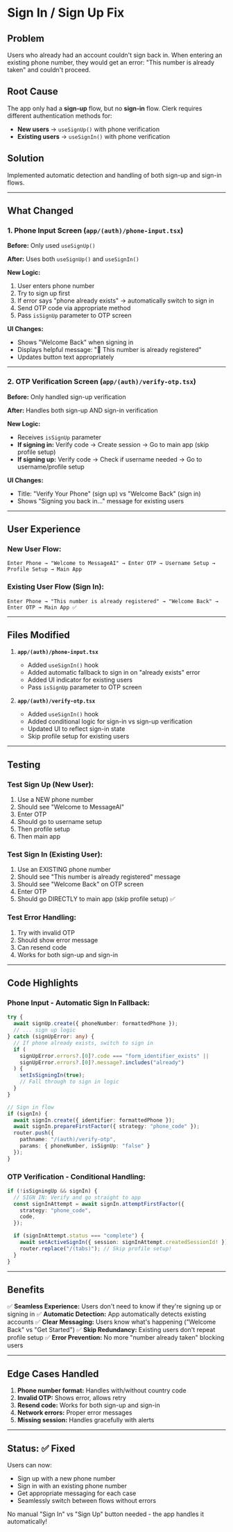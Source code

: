 # Sign In / Sign Up Fix

## Problem
Users who already had an account couldn't sign back in. When entering an existing phone number, they would get an error: "This number is already taken" and couldn't proceed.

## Root Cause
The app only had a **sign-up** flow, but no **sign-in** flow. Clerk requires different authentication methods for:
- **New users** → `useSignUp()` with phone verification
- **Existing users** → `useSignIn()` with phone verification

## Solution
Implemented automatic detection and handling of both sign-up and sign-in flows.

---

## What Changed

### 1. Phone Input Screen (`app/(auth)/phone-input.tsx`)

**Before:** Only used `useSignUp()`

**After:** Uses both `useSignUp()` and `useSignIn()`

**New Logic:**
1. User enters phone number
2. Try to sign up first
3. If error says "phone already exists" → automatically switch to sign in
4. Send OTP code via appropriate method
5. Pass `isSignUp` parameter to OTP screen

**UI Changes:**
- Shows "Welcome Back" when signing in
- Displays helpful message: "📱 This number is already registered"
- Updates button text appropriately

---

### 2. OTP Verification Screen (`app/(auth)/verify-otp.tsx`)

**Before:** Only handled sign-up verification

**After:** Handles both sign-up AND sign-in verification

**New Logic:**
- Receives `isSignUp` parameter
- **If signing in:** Verify code → Create session → Go to main app (skip profile setup)
- **If signing up:** Verify code → Check if username needed → Go to username/profile setup

**UI Changes:**
- Title: "Verify Your Phone" (sign up) vs "Welcome Back" (sign in)
- Shows "Signing you back in..." message for existing users

---

## User Experience

### New User Flow:
```
Enter Phone → "Welcome to MessageAI" → Enter OTP → Username Setup → Profile Setup → Main App
```

### Existing User Flow (Sign In):
```
Enter Phone → "This number is already registered" → "Welcome Back" → Enter OTP → Main App ✅
```

---

## Files Modified

1. **`app/(auth)/phone-input.tsx`**
   - Added `useSignIn()` hook
   - Added automatic fallback to sign in on "already exists" error
   - Added UI indicator for existing users
   - Pass `isSignUp` parameter to OTP screen

2. **`app/(auth)/verify-otp.tsx`**
   - Added `useSignIn()` hook
   - Added conditional logic for sign-in vs sign-up verification
   - Updated UI to reflect sign-in state
   - Skip profile setup for existing users

---

## Testing

### Test Sign Up (New User):
1. Use a NEW phone number
2. Should see "Welcome to MessageAI"
3. Enter OTP
4. Should go to username setup
5. Then profile setup
6. Then main app

### Test Sign In (Existing User):
1. Use an EXISTING phone number
2. Should see "This number is already registered" message
3. Should see "Welcome Back" on OTP screen
4. Enter OTP
5. Should go DIRECTLY to main app (skip profile setup) ✅

### Test Error Handling:
1. Try with invalid OTP
2. Should show error message
3. Can resend code
4. Works for both sign-up and sign-in

---

## Code Highlights

### Phone Input - Automatic Sign In Fallback:
```typescript
try {
  await signUp.create({ phoneNumber: formattedPhone });
  // ... sign up logic
} catch (signUpError: any) {
  // If phone already exists, switch to sign in
  if (
    signUpError.errors?.[0]?.code === "form_identifier_exists" ||
    signUpError.errors?.[0]?.message?.includes("already")
  ) {
    setIsSigningIn(true);
    // Fall through to sign in logic
  }
}

// Sign in flow
if (signIn) {
  await signIn.create({ identifier: formattedPhone });
  await signIn.prepareFirstFactor({ strategy: "phone_code" });
  router.push({
    pathname: "/(auth)/verify-otp",
    params: { phoneNumber, isSignUp: "false" }
  });
}
```

### OTP Verification - Conditional Handling:
```typescript
if (!isSigningUp && signIn) {
  // SIGN IN: Verify and go straight to app
  const signInAttempt = await signIn.attemptFirstFactor({
    strategy: "phone_code",
    code,
  });

  if (signInAttempt.status === "complete") {
    await setActiveSignIn({ session: signInAttempt.createdSessionId! });
    router.replace("/(tabs)"); // Skip profile setup!
  }
}
```

---

## Benefits

✅ **Seamless Experience:** Users don't need to know if they're signing up or signing in
✅ **Automatic Detection:** App automatically detects existing accounts
✅ **Clear Messaging:** Users know what's happening ("Welcome Back" vs "Get Started")
✅ **Skip Redundancy:** Existing users don't repeat profile setup
✅ **Error Prevention:** No more "number already taken" blocking users

---

## Edge Cases Handled

1. **Phone number format:** Handles with/without country code
2. **Invalid OTP:** Shows error, allows retry
3. **Resend code:** Works for both sign-up and sign-in
4. **Network errors:** Proper error messages
5. **Missing session:** Handles gracefully with alerts

---

## Status: ✅ Fixed

Users can now:
- Sign up with a new phone number
- Sign in with an existing phone number
- Get appropriate messaging for each case
- Seamlessly switch between flows without errors

No manual "Sign In" vs "Sign Up" button needed - the app handles it automatically!
